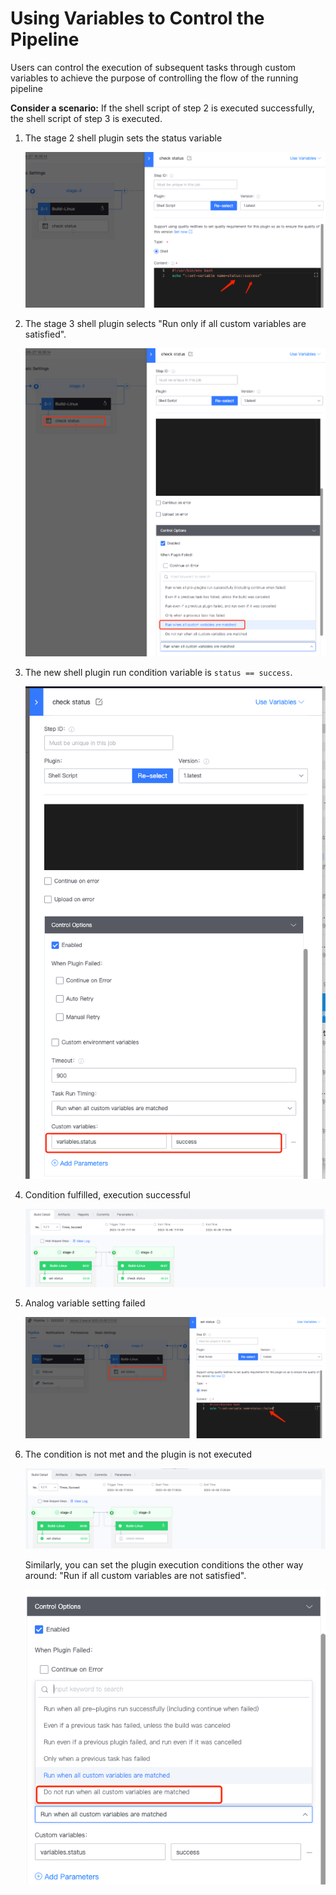  # Using Variables to Control the Pipeline 

 Users can control the execution of subsequent tasks through custom variables to achieve the purpose of controlling the flow of the running pipeline 

 **Consider a scenario:** If the shell script of step 2 is executed successfully, the shell script of step 3 is executed. 

 1. The stage 2 shell plugin sets the status variable 

    ![png](../../../../assets/image-variables-set-status-success.png) 

 2. The stage 3 shell plugin selects "Run only if all custom variables are satisfied". 

    ![png](../../../../assets/image-variables-run-if-var-set.png) 

 3. The new shell plugin run condition variable is `status == success`. 

    ![png](../../../../assets/image-variables-status-condition.png) 

 4. Condition fulfilled, execution successful 

    ![png](../../../../assets/image-variables-run-success.png) 

 5. Analog variable setting failed 

    ![png](../../../../assets/image-variables-set-status-failed.png) 

 6. The condition is not met and the plugin is not executed 

    ![png](../../../../assets/image-variables-skip-if-unsuccess.png) 

    Similarly, you can set the plugin execution conditions the other way around: "Run if all custom variables are not satisfied". 

    ![png](../../../../assets/image-variables-status-condition-not.png) 